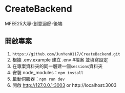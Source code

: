 # CreateBackend
MFEE25大專-創意迴廊-後端

## 開啟專案
1. `https://github.com/JunYen0117/CreateBackend.git`
2. 根據 .env.example 建立 .env #檔案 並填寫設定
3. 在專案資料夾的同一層建一個`sessions`資料夾
4. 安裝 node_modules：`npm install`
5. 啟動伺服器：`npm run dev`
6. 開啟 http://127.0.0.1:3003 or http://localhost:3003